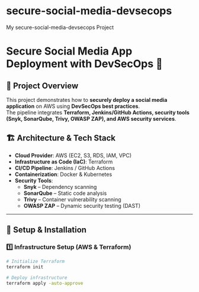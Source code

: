 # secure-social-media-devsecops
My secure-social-media-devsecops Project

# Secure Social Media App Deployment with DevSecOps 🚀

## 📌 Project Overview  
This project demonstrates how to **securely deploy a social media application** on AWS using **DevSecOps best practices**.  
The pipeline integrates **Terraform, Jenkins/GitHub Actions, security tools (Snyk, SonarQube, Trivy, OWASP ZAP), and AWS security services**.

## 🏗️ Architecture & Tech Stack  
- **Cloud Provider**: AWS (EC2, S3, RDS, IAM, VPC)  
- **Infrastructure as Code (IaC)**: Terraform  
- **CI/CD Pipeline**: Jenkins / GitHub Actions  
- **Containerization**: Docker & Kubernetes  
- **Security Tools**:  
  - **Snyk** – Dependency scanning  
  - **SonarQube** – Static code analysis  
  - **Trivy** – Container vulnerability scanning  
  - **OWASP ZAP** – Dynamic security testing (DAST)  

---

## 🔧 Setup & Installation  

### **1️⃣ Infrastructure Setup (AWS & Terraform)**  
```bash
# Initialize Terraform
terraform init

# Deploy infrastructure
terraform apply -auto-approve

